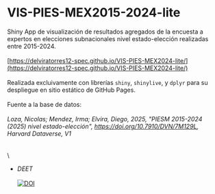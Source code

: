 # VIS-PIES-MEX2015-2024-lite

Shiny App de visualización de resultados agregados de la encuesta a expertos en elecciones subnacionales nivel estado-elección realizadas entre 2015-2024.\
\
[https://delviratorres12-spec.github.io/VIS-PIES-MEX2024-lite/](https://delviratorres12-spec.github.io/VIS-PIES-MEX2024-lite/) \
\
Realizada excluivamente con librerías `shiny`, `shinylive`, y `dplyr` para su despliegue en sitio estático de GitHub Pages.\
\
Fuente a la base de datos:\
\
*Loza, Nicolas; Mendez, Irma; Elvira, Diego, 2025, "PIESM 2015-2024 (2025) nivel estado-elección", https://doi.org/10.7910/DVN/7M129L, Harvard Dataverse, V1*\
\
\
\
- *DEET*\
\
[![DOI](https://zenodo.org/badge/1067623785.svg)](https://doi.org/10.5281/zenodo.17241011)